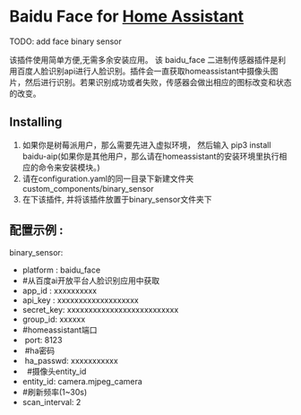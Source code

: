 # Baidu Face for [Home Assistant](https://home-assistant.io)
TODO: add face binary sensor 



该插件使用简单方便,无需多余安装应用。
该 baidu_face 二进制传感器插件是利用百度人脸识别api进行人脸识别。插件会一直获取homeassistant中摄像头图片，然后进行识别。若果识别成功或者失败，传感器会做出相应的图标改变和状态的改变。
    
## Installing
1. 如果你是树莓派用户，那么需要先进入虚拟环境， 然后输入 pip3 install baidu-aip(如果你是其他用户，那么请在homeassistant的安装环境里执行相应的命令来安装模块。)
2. 请在configuration.yaml的同一目录下新建文件夹 custom_components/binary_sensor                              
3. 在下该插件, 并将该插件放置于binary_sensor文件夹下

## 配置示例 :
binary_sensor:
*  platform : baidu_face
*  #从百度ai开放平台人脸识别应用中获取
*  app_id : xxxxxxxxxx
*  api_key : xxxxxxxxxxxxxxxxxxx
*  secret_key: xxxxxxxxxxxxxxxxxxxxxxxxxx
*  group_id: xxxxxx
*  #homeassistant端口
*  port: 8123
*  #ha密码
*  ha_passwd: xxxxxxxxxxx
*    #摄像头entity_id
*    entity_id: camera.mjpeg_camera
*    #刷新频率(1~30s)
*    scan_interval: 2
